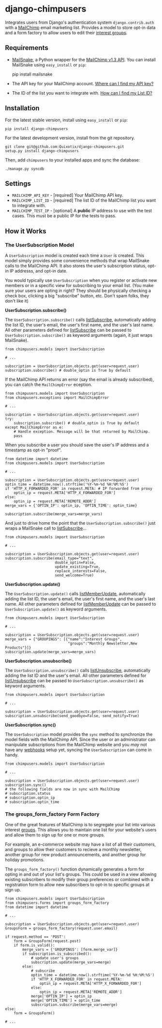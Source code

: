 django-chimpusers
=================

Integrates users from Django's authentication system `django.contrib.auth` with
a [MailChimp][1] email marketing list. Provides a model to store opt-in data 
and a form factory to allow users to edit their [interest groups][3].


Requirements
------------

* [MailSnake][10], a Python wrapper for the [MailChimp v1.3 API][2]. You can
  install MailSnake using `easy_install` or `pip`:

    pip install mailsnake

* The API key for your MailChimp account. [Where can I find my API key?][4]
* The ID of the list you want to integrate with. [How can I find my List ID?][5]


Installation
------------

For the latest stable version, install using `easy_install` or `pip`:

    pip install django-chimpusers

For the latest development version, install from the git repository.

    git clone git@github.com:Quixotix/django-chimpusers.git
    setup.py install django-chimpusers

Then, add `chimpusers` to your installed apps and sync the database:

    ./manage.py syncdb


Settings
--------

* `MAILCHIMP_API_KEY` - [required] Your MailChimp API key. 
* `MAILCHIMP_LIST_ID` - [required] The list ID of the MailChimp list you want to integrate
  with.
* `MAILCHIMP_TEST_IP` - [optional] A __public__ IP address to use with the test cases. This 
  must be a public IP for the tests to pass.


How it Works
------------

### The UserSubscription Model

A `UserSubscription` model is created each time a `User` is created. This model 
simply provides some convenience methods that wrap MailSnake calls to the 
MailChimp API. It also stores the user's subscription status, opt-in IP addresss, 
and opt-in date.

You would typically use `UserSubscription` when you register or activate new
members or in a specific view for subscribing to your email list. (You make
sure your users are opting in right? They should be physically checking a check 
box, clicking a big "subscribe" button, etc. Don't spam folks, they don't like
it)

__UserSubscription.subscribe()__

The `UserSubscription.subscribe()` calls [listSubscribe][6], automatically 
adding the list ID, the user's email, the user's first name, and the user's 
last name. All other parameters defined for [listSubscribe][6] can be passed 
to `UserSubscription.subscribe()` as keyword arguments (again, it just wraps
MailSnake).

    from chimpusers.models import UserSubscription
    
    # ...
    
    subscription = UserSubscription.objects.get(user=request.user)
    subscription.subscribe() # double_optin is True by default

If the MailChimp API returns an error (say the email is already subscribed), you
can catch the `MailChimpError` eception.

    from chimpusers.models import UserSubscription
    from chimpusers.exceptions import MailChimpError
    
    # ...
    
    subscription = UserSubscription.objects.get(user=request.user)
    try:
        subscription.subscribe() # double_optin is True by default
    except MailChimpError as e:
        # Handle exception. Message will be that returned by MailChimp.
        pass

When you subscribe a user you should save the user's IP address and a timestamp 
as opt-in "proof".

    from datetime import datetime
    from chimpusers.models import UserSubscription
    
    # ...
    
    subscription = UserSubscription.objects.get(user=request.user)
    optin_time = datetime.now().strftime('%Y-%m-%d %H:%M:%S')
    if 'HTTP_X_FORWARDED_FOR' in request.META: # IP forwarded from proxy
        optin_ip = request.META['HTTP_X_FORWARDED_FOR']
    else:
        optin_ip = request.META['REMOTE_ADDR']
    merge_vars = {'OPTIN_IP': optin_ip, 'OPTIN_TIME': optin_time}
    
    subscription.subscribe(merge_vars=merge_vars)

And just to drive home the point that the `UserSubscription.subscribe()` just
wraps a MailSnake call to [listSubscribe][6]...

    from chimpusers.models import UserSubscription
    
    # ...
    
    subscription = UserSubscription.objects.get(user=request.user)
    subscription.subscribe(email_type="text", 
                           double_optin=False, 
                           update_existing=True, 
                           replace_interests=False, 
                           send_welcome=True)


__UserSubscription.update()__

The `UserSubscription.update()` calls [listMemberUpdate][7], automatically 
adding the list ID, the user's email, the user's first name, and the user's 
last name. All other parameters defined for [listMemberUpdate][7] can be passed 
to `UserSubscription.update()` as keyword arguments.

    from chimpusers.models import UserSubscription
    
    # ...
    
    subscription = UserSubscription.objects.get(user=request.user)
    merge_vars = {"GROUPINGS": [{"name":"Interest Groups", 
                                 "groups":"Monthly Newsletter,New Products"}]}
    subscription.update(merge_vars=merge_vars)


__UserSubscription.unsubscribe()__

The `UserSubscription.unsubscribe()` calls [listUnsubscribe][8], automatically 
adding the list ID and the user's email. All other parameters defined for 
[listUnsubscribe][8] can be passed to `UserSubscription.unsubscribe()` as 
keyword arguments.

    from chimpusers.models import UserSubscription
    
    # ...
    
    subscription = UserSubscription.objects.get(user=request.user)
    subscription.unsubscribe(send_goodbye=False, send_notify=True)


__UserSubscription.sync()__
    
The `UserSubscription` model provides the `sync` method to synchronize the model
fields with the MailChimp API. Since the user or an administrator can manipulate
subscriptions from the MailChimp website and you _may_ not have any [webhooks][9]
setup yet, syncing the `UserSubscription` can come in handy.

    from chimpusers.models import UserSubscription
    
    # ...
    
    subscription = UserSubscription.objects.get(user=request.user)
    subscription.sync()
    # the following fields are now in sync with MailChimp
    # subscription.status
    # subscription.optin_ip
    # subscription.optin_time


### The groups_form_factory Form Factory

One of the great features of MailChimp is to segregate your list into various
interest [groups][3]. This allows you to maintain one list for your website's 
users and allow them to sign up for one or more groups. 

For example, an e-commerce website may have a list of all their customers, and
groups to allow their customers to recieve a monthly newsletter, another group
for new product announcements, and another group for holiday promotions.

The `groups_form_factory()` function dynamically generates a form for opting in
and out of your list's groups. This could be used in a view allowing existing
subscribers to modify their group preferences or combined with a registration
form to allow new subscribers to opt-in to specific groups at sign up.

    from chimpusers.models import UserSubscription
    from chimpusers.forms import groups_form_factory
    from datetime import datetime
    
    # ...
    
    subscription = UserSubscription.objects.get(user=request.user)
    GroupsForm = groups_form_factory(request.user.email)
    
    if request.method == 'POST':
        form = GroupsForm(request.post)
        if form.is_valid():
            merge_vars = {'GROUPINGS': [form.merge_var]}
            if subscription.is_subscribed():
                # update user's groups
                subscription.update(merge_vars=merge)
            else:
                # subscribe
                optin_time = datetime.now().strftime('%Y-%m-%d %H:%M:%S')
                if 'HTTP_X_FORWARDED_FOR' in request.META:
                    optin_ip = request.META['HTTP_X_FORWARDED_FOR']
                else:
                    optin_ip = request.META['REMOTE_ADDR']
                merge['OPTIN_IP'] = optin_ip
                merge['OPTIN_TIME'] = optin_time
                subscription.subscribe(merge_vars=merge)
    else:
        form = GroupsForm()
    
    # ...
    

[1]: http://mailchimp.com
[2]: http://apidocs.mailchimp.com/api/1.3/
[3]: http://mailchimp.com/features/groups/
[4]: http://kb.mailchimp.com/article/where-can-i-find-my-api-key/
[5]: http://kb.mailchimp.com/article/how-can-i-find-my-list-id/
[6]: http://apidocs.mailchimp.com/api/1.3/listsubscribe.func.php
[7]: http://apidocs.mailchimp.com/api/1.3/listupdatemember.func.php
[8]: http://apidocs.mailchimp.com/api/1.3/listunsubscribe.func.php
[9]: http://apidocs.mailchimp.com/webhooks/
[10]: https://github.com/leftium/mailsnake

